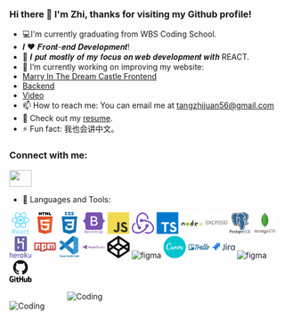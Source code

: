 ### Hi there 👋 I'm Zhi, thanks for visiting my Github profile!

- 💻I'm currently graduating from WBS Coding School. 
-  𝑰 ❤️ 𝑭𝒓𝒐𝒏𝒕-𝒆𝒏𝒅 𝑫𝒆𝒗𝒆𝒍𝒐𝒑𝒎𝒆𝒏𝒕!
- 🖖 𝑰 𝒑𝒖𝒕 𝒎𝒐𝒔𝒕𝒍𝒚 𝒐𝒇 𝒎𝒚 𝒇𝒐𝒄𝒖𝒔 𝒐𝒏 𝒘𝒆𝒃 𝒅𝒆𝒗𝒆𝒍𝒐𝒑𝒎𝒆𝒏𝒕 𝒘𝒊𝒕𝒉 REACT.
- 🔭 I’m currently working on improving my website: 
- [Marry In The Dream Castle Frontend](https://github.com/ZhiJuanTang/Castle_Frontend.git)
- [ Backend](https://github.com/ZhiJuanTang/Castle_Backend.git)
- [Video](https://drive.google.com/file/d/1qB8J-udvGYKz7cJ2Z4XNivkv_cMlv1pX/view?usp=sharing)
- 📫 How to reach me: You can email me at tangzhijuan56@gmail.com
- 📙 Check out my [resume](https://drive.google.com/file/d/1IlUzzow4RJX6IKgoG-LjQ7LWCN_HesDs/view?usp=sharing).
- ⚡ Fun fact: 我也会讲中文。
<h3 align="left">Connect with me:</h3>
<p align="left">
<a href="https://www.linkedin.com/in/zhi-juan-tang-dev/" target="blank"><img align="center" src="https://cdn.jsdelivr.net/npm/simple-icons@3.0.1/icons/linkedin.svg" alt="" height="30" width="40" /></a>
</p>

- 🚀 Languages and Tools:
<p align="left"> 
 <img src="https://github.com/devicons/devicon/blob/master/icons/react/react-original-wordmark.svg" alt="figma" width="40" height="40"/> </a> 
 <img src="https://github.com/devicons/devicon/blob/master/icons/html5/html5-original-wordmark.svg" width="40" height="40"/> </a>
 <img src="https://github.com/devicons/devicon/blob/master/icons/css3/css3-plain-wordmark.svg" alt="css3" width="40" height="40"/> </a>
  <img src="https://github.com/devicons/devicon/blob/master/icons/bootstrap/bootstrap-plain-wordmark.svg" alt="figma" width="40" height="40"/> </a> 
<img src="https://github.com/devicons/devicon/blob/master/icons/javascript/javascript-original.svg" alt="figma" width="40" height="40"/> </a>
<img src="https://github.com/devicons/devicon/blob/master/icons/redux/redux-original.svg" alt="figma" width="40" height="40"/> </a> 
 <img src="https://github.com/devicons/devicon/blob/master/icons/typescript/typescript-original.svg" alt="figma" width="40" height="40"/> </a>  
  <img src="https://github.com/devicons/devicon/blob/master/icons/nodejs/nodejs-original-wordmark.svg" alt="figma" width="40" height="40"/> </a>   
  <img src="https://github.com/devicons/devicon/blob/master/icons/express/express-original-wordmark.svg" alt="git" width="40" height="40"/> </a> 
 <img src="https://github.com/devicons/devicon/blob/master/icons/postgresql/postgresql-original-wordmark.svg" width="40" height="40"/> </a>
<img src="https://github.com/devicons/devicon/blob/master/icons/mongodb/mongodb-original-wordmark.svg" alt="figma" width="40" height="40"/> </a> <br/>
 <img src="https://github.com/devicons/devicon/blob/master/icons/heroku/heroku-plain-wordmark.svg" width="40" height="40"/> </a>
 <img src="https://github.com/devicons/devicon/blob/master/icons/npm/npm-original-wordmark.svg" alt="figma" width="40" height="40"/> </a> 
 <img src="https://github.com/devicons/devicon/blob/master/icons/vscode/vscode-original-wordmark.svg" alt="figma" width="40" height="40"/> </a>  
 <img src="https://github.com/devicons/devicon/blob/master/icons/visualstudio/visualstudio-plain-wordmark.svg" alt="figma" width="40" height="40"/> </a> 
 <img src="https://github.com/devicons/devicon/blob/master/icons/codepen/codepen-plain.svg" width="40" height="40"/> </a>
<img src="https://www.vectorlogo.zone/logos/figma/figma-icon.svg" alt="figma" width="40" height="40"/> </a> 
<img src="https://github.com/devicons/devicon/blob/master/icons/canva/canva-original.svg" alt="figma" width="40" height="40"/> </a> 
<img src="https://github.com/devicons/devicon/blob/master/icons/trello/trello-plain-wordmark.svg" alt="figma" width="40" height="40"/> </a>  <img src="https://github.com/devicons/devicon/blob/master/icons/jira/jira-original-wordmark.svg" alt="figma" width="40" height="40"/> </a> 
 <img src="https://www.vectorlogo.zone/logos/eslint/eslint-ar21.svg" alt="figma" width="40" height="40"/> </a> 
 <img src="https://github.com/devicons/devicon/blob/master/icons/github/github-original-wordmark.svg" alt="figma" width="40" height="40"/> </a> </p>
 
 [<img align="right" alt="Coding" width="400" src="https://media.giphy.com/media/DvXFOquaoniEWZXVzs/giphy.gif">](https://drive.google.com/file/d/1qB8J-udvGYKz7cJ2Z4XNivkv_cMlv1pX/view?usp=sharing)
 <img align="left" alt="Coding" width="400" src="https://media.giphy.com/media/26tn33aiTi1jkl6H6/giphy.gif">

 
 
 
  
